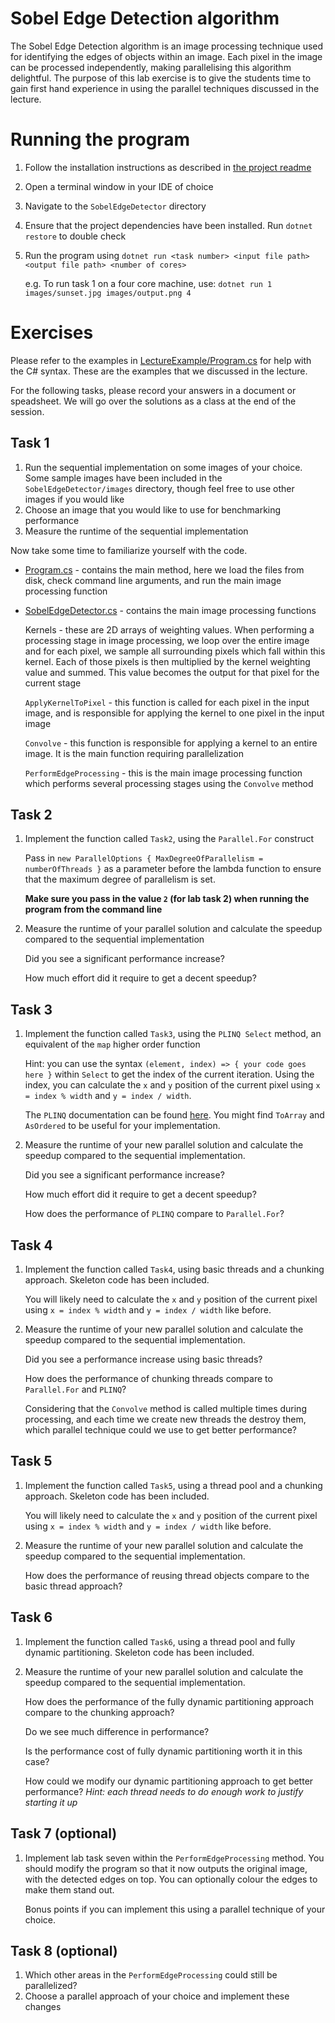 # Sobel Edge Detection algorithm

The Sobel Edge Detection algorithm is an image processing technique used for identifying the edges of objects within an image. Each pixel in the image can be processed independently, making parallelising this algorithm delightful. The purpose of this lab exercise is to give the students time to gain first hand experience in using the parallel techniques discussed in the lecture.

# Running the program

1. Follow the installation instructions as described in [the project readme](./README.md)
2. Open a terminal window in your IDE of choice 
3. Navigate to the `SobelEdgeDetector` directory
4. Ensure that the project dependencies have been installed. Run `dotnet restore` to double check
5. Run the program using `dotnet run <task number> <input file path> <output file path> <number of cores>` 
   
   e.g. To run task 1 on a four core machine, use: `dotnet run 1 images/sunset.jpg images/output.png 4`

# Exercises

Please refer to the examples in [LectureExample/Program.cs](LectureExample/Program.cs) for help with the C# syntax. These are the examples that we discussed in the lecture. 

For the following tasks, please record your answers in a document or speadsheet. We will go over the solutions as a class at the end of the session.

## Task 1

1. Run the sequential implementation on some images of your choice. Some sample images have been included in the `SobelEdgeDetector/images` directory, though feel free to use other images if you would like
2. Choose an image that you would like to use for benchmarking performance 
3. Measure the runtime of the sequential implementation 

Now take some time to familiarize yourself with the code. 
* [Program.cs](./SobelEdgeDetector/Program.cs) - contains the main method, here we load the files from disk, check command line arguments, and run the main image processing function
* [SobelEdgeDetector.cs](./SobelEdgeDetector/SobelEdgeDetector.cs) - contains the main image processing functions
  
    Kernels - these are 2D arrays of weighting values. When performing a processing stage in image processing, we loop over the entire image and for each pixel, we sample all surrounding pixels which fall within this kernel. Each of those pixels is then multiplied by the kernel weighting value and summed. This value becomes the output for that pixel for the current stage

    `ApplyKernelToPixel` - this function is called for each pixel in the input image, and is responsible for applying the kernel to one pixel in the input image

    `Convolve` - this function is responsible for applying a kernel to an entire image. It is the main function requiring parallelization

    `PerformEdgeProcessing` - this is the main image processing function which performs several processing stages using the `Convolve` method


## Task 2

1. Implement the function called `Task2`, using the `Parallel.For` construct

    Pass in `new ParallelOptions { MaxDegreeOfParallelism = numberOfThreads }` as a parameter before the lambda function to ensure that the maximum degree of parallelism is set.

    **Make sure you pass in the value `2` (for lab task 2) when running the program from the command line**

2. Measure the runtime of your parallel solution and calculate the speedup compared to the sequential implementation

    Did you see a significant performance increase? 
    
    How much effort did it require to get a decent speedup?

## Task 3

1. Implement the function called `Task3`, using the `PLINQ Select` method, an equivalent of the `map` higher order function

    Hint: you can use the syntax `(element, index) => { your code goes here }` within `Select` to get the index of the current iteration. Using the index, you can calculate the `x` and `y` position of the current pixel using `x = index % width` and `y = index / width`.

    The `PLINQ` documentation can be found [here](https://learn.microsoft.com/en-us/dotnet/standard/parallel-programming/introduction-to-plinq). You might find `ToArray` and `AsOrdered` to be useful for your implementation.

2. Measure the runtime of your new parallel solution and calculate the speedup compared to the sequential implementation. 

    Did you see a significant performance increase? 
    
    How much effort did it require to get a decent speedup?

    How does the performance of `PLINQ` compare to `Parallel.For`?

## Task 4

1. Implement the function called `Task4`, using basic threads and a chunking approach. Skeleton code has been included.
   
   You will likely need to calculate the `x` and `y` position of the current pixel using `x = index % width` and `y = index / width` like before.

2. Measure the runtime of your new parallel solution and calculate the speedup compared to the sequential implementation. 

    Did you see a performance increase using basic threads?

    How does the performance of chunking threads compare to `Parallel.For` and `PLINQ`?

    Considering that the `Convolve` method is called multiple times during processing, and each time we create new threads the destroy them, which parallel technique could we use to get better performance?

## Task 5

1. Implement the function called `Task5`, using a thread pool and a chunking approach. Skeleton code has been included.
   
   You will likely need to calculate the `x` and `y` position of the current pixel using `x = index % width` and `y = index / width` like before.

2. Measure the runtime of your new parallel solution and calculate the speedup compared to the sequential implementation. 

    How does the performance of reusing thread objects compare to the basic thread approach?

## Task 6

1. Implement the function called `Task6`, using a thread pool and fully dynamic partitioning. Skeleton code has been included.

2. Measure the runtime of your new parallel solution and calculate the speedup compared to the sequential implementation. 

    How does the performance of the fully dynamic partitioning approach compare to the chunking approach? 
    
    Do we see much difference in performance?

    Is the performance cost of fully dynamic partitioning worth it in this case?

    How could we modify our dynamic partitioning approach to get better performance? *Hint: each thread needs to do enough work to justify starting it up*

## Task 7 (optional)

1. Implement lab task seven within the `PerformEdgeProcessing` method. You should modify the program so that it now outputs the original image, with the detected edges on top. You can optionally colour the edges to make them stand out. 

    Bonus points if you can implement this using a parallel technique of your choice. 

## Task 8 (optional)

1. Which other areas in the `PerformEdgeProcessing` could still be parallelized?
2. Choose a parallel approach of your choice and implement these changes